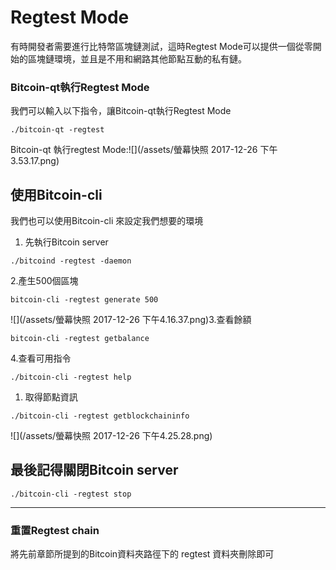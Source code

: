 # Regtest Mode

有時開發者需要進行比特幣區塊鏈測試，這時Regtest Mode可以提供一個從零開始的區塊鏈環境，並且是不用和網路其他節點互動的私有鏈。

### Bitcoin-qt執行Regtest Mode

我們可以輸入以下指令，讓Bitcoin-qt執行Regtest Mode

```
./bitcoin-qt -regtest
```

Bitcoin-qt 執行regtest Mode:![](/assets/螢幕快照 2017-12-26 下午3.53.17.png)

## 使用Bitcoin-cli

我們也可以使用Bitcoin-cli 來設定我們想要的環境

1. 先執行Bitcoin server

```
./bitcoind -regtest -daemon
```

2.產生500個區塊

```
bitcoin-cli -regtest generate 500
```

![](/assets/螢幕快照 2017-12-26 下午4.16.37.png)3.查看餘額

```
bitcoin-cli -regtest getbalance
```

4.查看可用指令

```
./bitcoin-cli -regtest help
```

1. 取得節點資訊

```
./bitcoin-cli -regtest getblockchaininfo
```

![](/assets/螢幕快照 2017-12-26 下午4.25.28.png)

## 最後記得關閉Bitcoin server

```
./bitcoin-cli -regtest stop
```

---

### 重置Regtest chain

將先前章節所提到的Bitcoin資料夾路徑下的 regtest 資料夾刪除即可

